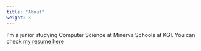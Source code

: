 ```yaml
---
title: "About"
weight: 8
---
```


I'm a junior studying Computer Science at Minerva Schools at KGI. You can check [my resume here](https://github.com/luccabb/portfolio/raw/master/resume/Software_Engineer_Resume.pdf)

